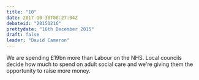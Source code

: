 ```yaml
---
title: "10"
date: 2017-10-30T08:27:04Z
debateid: "20151216"
prettydate: "16th December 2015"
draft: false
leader: "David Cameron"
---
```


We are spending £19bn more than Labour on the NHS. Local councils decide how much to spend on adult social care and we're giving them the opportunity to raise more money.